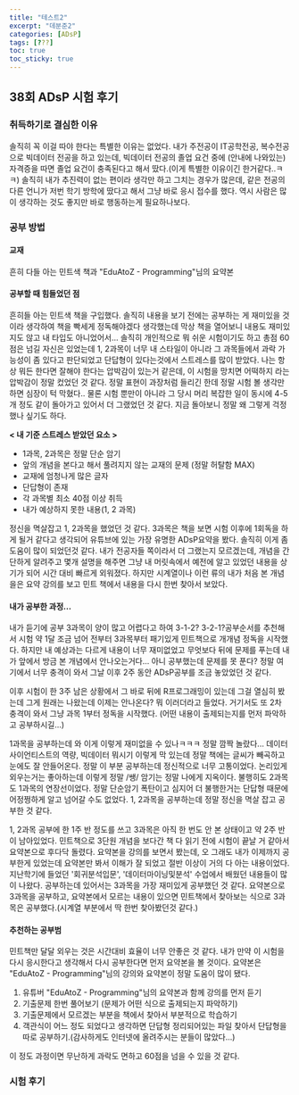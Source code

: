 ```yaml
---
title: "테스트2"
excerpt: "데분준2"
categories: [ADsP]
tags: [???]
toc: true
toc_sticky: true
---
```


## 38회 ADsP 시험 후기

### 취득하기로 결심한 이유
솔직히 꼭 이걸 따야 한다는 특별한 이유는 없었다. 내가 주전공이 IT공학전공, 복수전공으로 빅데이터 전공을 하고 있는데, 빅데이터 전공의 졸업 요건 중에 (안내에 나와있는) 자격증을 따면 졸업 요건이 충족된다고 해서 땄다.(이게 특별한 이유이긴 한거같다..ㅋㅋ) 솔직히 내가 추진력이 없는 편이라 생각만 하고 그치는 경우가 많은데, 같은 전공의 다른 언니가 저번 학기 방학에 땄다고 해서 그냥 바로 응시 접수를 했다. 역시 사람은 많이 생각하는 것도 좋지만 바로 행동하는게 필요하나보다.

### 공부 방법
#### 교재
흔히 다들 아는 민트색 책과 "EduAtoZ - Programming"님의 요약본

#### 공부할 때 힘들었던 점
흔히들 아는 민트색 책을 구입했다. 솔직히 내용을 보기 전에는 공부하는 게 재미있을 것이라 생각하여 책을 빡세게 정독해야겠다 생각했는데 막상 책을 열어보니 내용도 재미있지도 않고 내 타입도 아니었어서... 솔직히 개인적으로 뭐 쉬운 시험이기도 하고 총점 60점은 넘길 자신은 있었는데 1, 2과목이 너무 내 스타일이 아니라 그 과목들에서 과락 가능성이 좀 있다고 판단되었고 단답형이 있다는것에서 스트레스를 많이 받았다. 나는 항상 뭐든 한다면 잘해야 한다는 압박감이 있는거 같은데, 이 시험을 망치면 어떡하지 라는 압박감이 정말 컸었던 것 같다. 정말 표현이 과장처럼 들리긴 한데 정말 시험 볼 생각만 하면 심장이 턱 막혔다.. 물론 시험 뿐만이 아니라 그 당시 머리 복잡한 일이 동시에 4-5개 정도 같이 돌아가고 있어서 더 그랬었던 것 같다. 지금 돌아보니 정말 왜 그렇게 걱정했나 싶기도 하다. 

<strong>< 내 기준 스트레스 받았던 요소 ></strong>
* 1과목, 2과목은 정말 단순 암기
* 앞의 개념을 본다고 해서 풀려지지 않는 교재의 문제 (정말 허탈함 MAX)
* 교재에 엄청나게 많은 글자
* 단답형이 존재
* 각 과목별 최소 40점 이상 취득
* 내가 예상하지 못한 내용(1, 2 과목)

정신을 멱살잡고 1, 2과목을 했었던 것 같다.
3과목은 책을 보면 시험 이후에 1회독을 하게 될거 같다고 생각되어 유튜브에 있는 가장 유명한 ADsP요약을 봤다. 솔직히 이게 좀 도움이 많이 되었던것 같다. 내가 전공자들 쪽이라서 더 그랬는지 모르겠는데, 개념을 간단하게 알려주고 몇개 설명을 해주면 그냥 내 머릿속에서 예전에 알고 있었던 내용을 상기가 되어 시간 대비 빠르게 외워졌다. 하지만 시계열이나 이런 류의 내가 처음 본 개념을은 요약 강의를 보고 민트 책에서 내용을 다시 한번 찾아서 보았다.

#### 내가 공부한 과정...
내가 듣기에 공부 3과목이 양이 많고 어렵다고 하여 3-1-2? 3-2-1?공부순서를 추천해서 시험 약 1달 조금 넘어 전부터 3과목부터 패기있게 민트책으로 개개념 정독을 시작했다. 하지만 내 예상과는 다르게 내용이 너무 재미없었고 무엇보다 뒤에 문제를 푸는데 내가 앞에서 방금 본 개념에서 안나오는거다... 아니 공부했는데 문제를 못 푼다? 정말 여기에서 너무 충격이 와서 그날 이후 2주 동안 ADsP공부를 조금 놓았었던 것 같다. 

이후 시험이 한 3주 남은 상황에서 그 바로 뒤에 R프로그래밍이 있는데 그걸 열심히 봤는데 그게 원래는 나왔는데 이제는 안나온다? 뭐 이러더라고 들었다. 거기서도 또 2차 충격이 와서 그냥 과목 1부터 정독을 시작했다. (어떤 내용이 출제되는지를 먼저 파악하고 공부하시길...) 

1과목을 공부하는데 와 이게 이렇게 재미없을 수 있나ㅋㅋㅋ 정말 깜짝 놀랐다... 데이터 사이언티스트의 역량, 빅데이터 뭐시기 이렇게 막 있는데 정말 책에는 글씨가 빼곡하고 눈에도 잘 안들어온다. 정말 이 부분 공부하는데 정신적으로 너무 고통이었다. 논리있게 외우는거는 좋아하는데 이렇게 정말 /쌩/ 암기는 정말 나에게 지옥이다. 불행히도 2과목도 1과목의 연장선이었다. 정말 단순암기 폭탄이고 심지어 더 불행한거는 단답형 때문에 어정쩡하게 알고 넘어갈 수도 없었다. 1, 2과목을 공부하는데 정말 정신을 멱살 잡고 공부한 것 같다.

1, 2과목 공부에 한 1주 반 정도를 쓰고 3과목은 아직 한 번도 안 본 상태이고 약 2주 반이 남아있었다. 민트책으로 3단원 개념을 보다간 책 다 읽기 전에 시험이 끝날 거 같아서 요약본으로 후다닥 돌렸다. 요약본을 강의를 보면서 봤는데, 오 그래도 내가 이제까지 공부한게 있었는데 요약본만 봐서 이해가 잘 되었고 절반 이상이 거의 다 아는 내용이었다. 지난학기에 들었던 '회귀분석입문', '데이터마이닝및분석' 수업에서 배웠던 내용들이 많이 나왔다. 공부하는데 있어서는 3과목을 가장 재미있게 공부했던 것 같다. 요약본으로 3과목을 공부하고, 요약본에서 모르는 내용이 있으면 민트책에서 찾아보는 식으로 3과목은 공부했다.(시계열 부분에서 딱 한번 찾아봤던것 같다.)

#### 추천하는 공부범
민트책만 달달 외우는 것은 시간대비 효율이 너무 안좋은 것 같다. 내가 만약 이 시험을 다시 응시한다고 생각해서 다시 공부한다면 먼저 요약본을 볼 것이다. 요약본은 "EduAtoZ - Programming"님의 강의와 요약본이 정말 도움이 많이 됐다. 
1. 유튜버 "EduAtoZ - Programming"님의 요약본과 함께 강의를 먼저 듣기
2. 기출문제 한번 풀어보기 (문제가 어떤 식으로 출제되는지 파악하기)
3. 기출문제에서 모르겠는 부분을 책에서 찾아서 부분적으로 학습하기
4. 객관식이 어느 정도 되었다고 생각하면 단답형 정리되어있는 파일 찾아서 단답형을 따로 공부하기.(감사하게도 인터넷에 올려주시는 분들이 많았다...)

이 정도 과정이면 무난하게 과락도 면하고 60점을 넘을 수 있을 것 같다.

### 시험 후기
